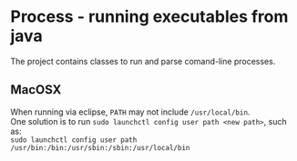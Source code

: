 # Process - running executables from java
The project contains classes to run and parse comand-line processes.

## MacOSX
When running via eclipse, `PATH` may not include `/usr/local/bin`.  
One solution is to run 
`sudo launchctl config user path <new path>`, such as:  
`sudo launchctl config user path /usr/bin:/bin:/usr/sbin:/sbin:/usr/local/bin` 
